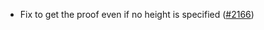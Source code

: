 - Fix to get the proof even if no height is specified
  ([\#2166](https://github.com/anoma/namada/issues/2166))